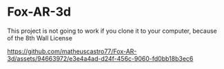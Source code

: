 # Fox-AR-3d
This project is not going to work if you clone it to your computer, because of the 8th Wall License

https://github.com/matheuscastro77/Fox-AR-3d/assets/94663972/e3e4a4ad-d24f-456c-9060-fd0bb18b3ec6

